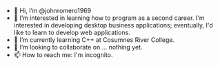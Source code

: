 - 👋 Hi, I’m @johnromero1969
- 👀 I’m interested in learning how to program as a second career. I'm interested in developing desktop business applications; eventually, I'd like to learn to develop web applications.
- 🌱 I’m currently learning C++ at Cosumnes River College.
- 💞️ I’m looking to collaborate on ... nothing yet.
- 📫 How to reach me: I'm incognito.

<!---
johnromero1969/johnromero1969 is a ✨ special ✨ repository because its `README.md` (this file) appears on your GitHub profile.
You can click the Preview link to take a look at your changes.
--->
